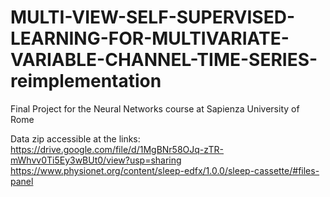 # MULTI-VIEW-SELF-SUPERVISED-LEARNING-FOR-MULTIVARIATE-VARIABLE-CHANNEL-TIME-SERIES-reimplementation
Final Project for the Neural Networks course at Sapienza University of Rome 

Data zip accessible at the links: 
https://drive.google.com/file/d/1MgBNr58OJq-zTR-mWhvv0Ti5Ey3wBUt0/view?usp=sharing
https://www.physionet.org/content/sleep-edfx/1.0.0/sleep-cassette/#files-panel
